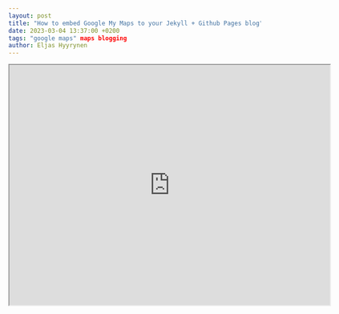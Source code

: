 ```yaml
---
layout: post
title: "How to embed Google My Maps to your Jekyll + Github Pages blog"
date: 2023-03-04 13:37:00 +0200
tags: "google maps" maps blogging
author: Eljas Hyyrynen
---
```




<iframe src="https://www.google.com/maps/d/u/0/embed?mid=12-1jR9eg9WrSYcYUdut1llUKNJB6q4U&ehbc=2E312F" width="640" height="480"></iframe>